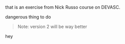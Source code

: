 that is an exercise from Nick Russo course on DEVASC. 

dangerous thing to do 

> Note: version 2 will be way better

hey
